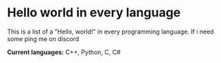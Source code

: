 # Hello world in every language
This is a list of a "Hello,  world!" in every programming language. If i need some ping me on discord

**Current languages:** C++, Python, C, C#
